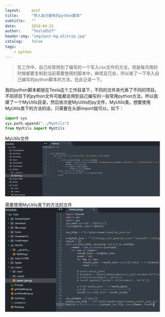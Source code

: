 ```yaml
---
layout:     post
title:      "导入自己编写的python脚本"
subtitle:   ""
date:       2018-04-22
author:     "Tesla9527"
header-img: "img/post-bg-alitrip.jpg"
catalog:    false
tags:
    - python
---
```

>在工作中，自己经常用到了编写的一个写入csv文件的方法，但是每次用的时候都要复制到当前需要使用的脚本中，麻烦且冗余，所以查了一下导入自己编写的python脚本的方法，在此记录一下。

我的python脚本都放在Tesla这个工作目录下，不同的文件夹代表了不同的项目。不同项目下的python文件可能都会用到自己编写的一些常用python方法，所以我建了一个MyUtils目录，然后依次是MyUtils的py文件，MyUtils类。想要使用MyUtils类下的方法的话，只需要在头部import就可以，如下：
```python
import sys
sys.path.append("../MyUtils")
from MyUtils import MyUtils
```

MyUtils文件
![img](/img/in-post/import-own-python/2.png)

需要使用MyUtils类下的方法的文件  
![img](/img/in-post/import-own-python/1.png)